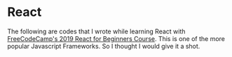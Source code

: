 # React

The following are codes that I wrote while learning React with [FreeCodeCamp's 2019 React for Beginners Course](https://www.youtube.com/watch?v=DLX62G4lc44&t=17s). This is one of the more popular Javascript Frameworks. So I thought I would give it a shot.
